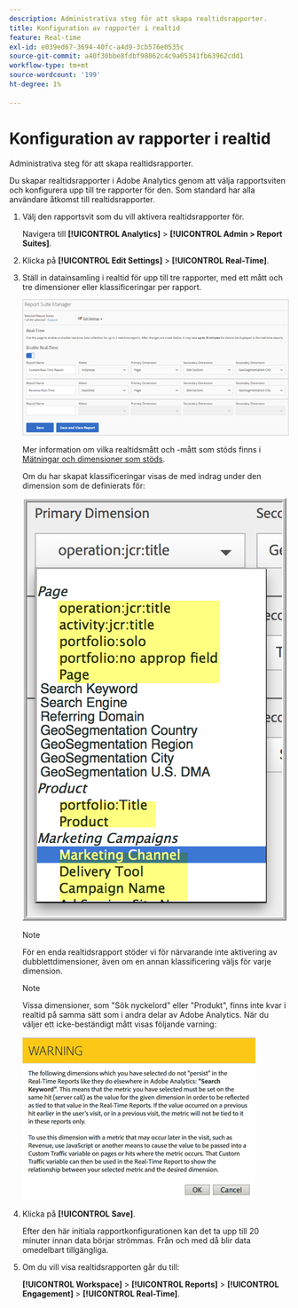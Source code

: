 ```yaml
---
description: Administrativa steg för att skapa realtidsrapporter.
title: Konfiguration av rapporter i realtid
feature: Real-time
exl-id: e039ed67-3694-40fc-a4d9-3cb576e0535c
source-git-commit: a40f30bbe8fdbf98862c4c9a05341fb63962cdd1
workflow-type: tm+mt
source-wordcount: '199'
ht-degree: 1%

---
```


# Konfiguration av rapporter i realtid

Administrativa steg för att skapa realtidsrapporter.

Du skapar realtidsrapporter i Adobe Analytics genom att välja rapportsviten och konfigurera upp till tre rapporter för den. Som standard har alla användare åtkomst till realtidsrapporter.

1. Välj den rapportsvit som du vill aktivera realtidsrapporter för.

   Navigera till **[!UICONTROL Analytics]** > **[!UICONTROL Admin > Report Suites]**.

1. Klicka på **[!UICONTROL Edit Settings]** > **[!UICONTROL Real-Time]**.

1. Ställ in datainsamling i realtid för upp till tre rapporter, med ett mått och tre dimensioner eller klassificeringar per rapport.

   ![](/help/admin/admin/c-manage-report-suites/c-edit-report-suites/realtime/assets/real_time_admin.png)

   Mer information om vilka realtidsmått och -mått som stöds finns i [Mätningar och dimensioner som stöds](/help/admin/admin/c-manage-report-suites/c-edit-report-suites/realtime/realtime-metrics.md).

   Om du har skapat klassificeringar visas de med indrag under den dimension som de definierats för:

   ![](/help/admin/admin/c-manage-report-suites/c-edit-report-suites/realtime/assets/classifications.png)

   >[!NOTE]
   >
   >För en enda realtidsrapport stöder vi för närvarande inte aktivering av dubblettdimensioner, även om en annan klassificering väljs för varje dimension.

   >[!NOTE]
   >
   >Vissa dimensioner, som &quot;Sök nyckelord&quot; eller &quot;Produkt&quot;, finns inte kvar i realtid på samma sätt som i andra delar av Adobe Analytics. När du väljer ett icke-beständigt mått visas följande varning:

   ![](/help/admin/admin/c-manage-report-suites/c-edit-report-suites/realtime/assets/warning_dimensions.png)

1. Klicka på **[!UICONTROL Save]**.

   Efter den här initiala rapportkonfigurationen kan det ta upp till 20 minuter innan data börjar strömmas. Från och med då blir data omedelbart tillgängliga.

1. Om du vill visa realtidsrapporten går du till:

   **[!UICONTROL Workspace]** > **[!UICONTROL Reports]** > **[!UICONTROL Engagement]** > **[!UICONTROL Real-Time]**.

